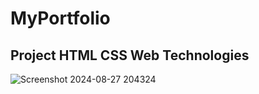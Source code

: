 # MyPortfolio
## Project HTML CSS Web Technologies 

![Screenshot 2024-08-27 204324](https://github.com/user-attachments/assets/a6d8dc15-db0b-458f-8e28-304e8784b792)
